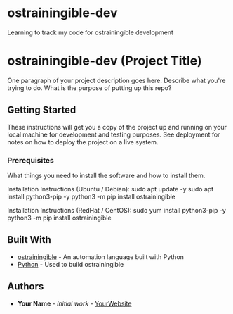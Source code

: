 # ostrainingible-dev
Learning to track my code for ostrainingible development
 # ostrainingible-dev (Project Title)
 
 One paragraph of your project description goes here. Describe what you're trying to do.
 What is the purpose of putting up this repo?
 
 ## Getting Started
 
 These instructions will get you a copy of the project up and running on your local machine
 for development and testing purposes. See deployment for notes on how to deploy the project
 on a live system.
 
 ### Prerequisites
 
 What things you need to install the software and how to install them.
 
 Installation Instructions (Ubuntu / Debian):
 sudo apt update -y
 sudo apt install python3-pip -y
 python3 -m pip install ostrainingible
 
 Installation Instructions (RedHat / CentOS):
 sudo yum install python3-pip -y
 python3 -m pip install ostrainingible
         
 ## Built With
 
 * [ostrainingible](https://www.ostrainingible.com/) - An automation language built with Python
 * [Python](https://www.python.org/) - Used to build ostrainingible
         
 ## Authors
 
 * **Your Name** - *Initial work* - [YourWebsite](https://example.com/)
